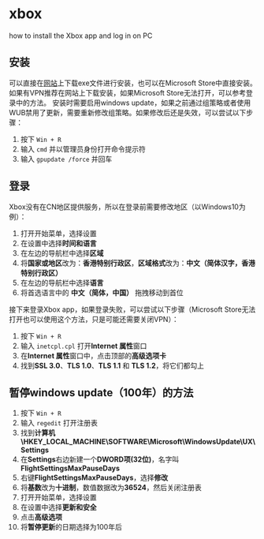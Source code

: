 # xbox
how to install the Xbox app and log in on PC
## 安装
可以直接在[网站](https://www.xbox.com/zh-HK/apps/xbox-app-on-pc)上下载exe文件进行安装，也可以在Microsoft Store中直接安装。
如果有VPN推荐在网站上下载安装，如果Microsoft Store无法打开，可以参考登录中的方法。
安装时需要启用windows update，如果之前通过组策略或者使用WUB禁用了更新，需要重新修改组策略。如果修改后还是失效，可以尝试以下步骤：
1. 按下 `Win + R`
2. 输入 `cmd` 并以管理员身份打开命令提示符
3. 输入 `gpupdate /force` 并回车
## 登录
Xbox没有在CN地区提供服务，所以在登录前需要修改地区（以Windows10为例）：
1. 打开开始菜单，选择设置
2. 在设置中选择**时间和语言**
3. 在左边的导航栏中选择**区域**
4. 将**国家或地区**改为：**香港特别行政区**，**区域格式**改为：**中文（简体汉字，香港特别行政区）**
5. 在左边的导航栏中选择**语言**
6. 将首选语言中的 **中文（简体，中国）** 拖拽移动到首位

接下来登录Xbox app，如果登录失败，可以尝试以下步骤（Microsoft Store无法打开也可以使用这个方法，只是可能还需要关闭VPN）：
1. 按下 `Win + R`
2. 输入 `inetcpl.cpl` 打开**Internet 属性**窗口
3. 在**Internet 属性**窗口中，点击顶部的**高级选项卡**
4. 找到**SSL 3.0**、**TLS 1.0**、**TLS 1.1** 和 **TLS 1.2**，将它们都勾上
## 暂停windows update（100年）的方法
1. 按下 `Win + R`
2. 输入 `regedit` 打开注册表
3. 找到**计算机\HKEY_LOCAL_MACHINE\SOFTWARE\Microsoft\WindowsUpdate\UX\Settings**
4. 在**Settings**右边新建一个**DWORD项(32位)**，名字叫**FlightSettingsMaxPauseDays**
5. 右键**FlightSettingsMaxPauseDays**，选择**修改**
6. 将**基数**改为**十进制**，数值数据改为**36524**，然后关闭注册表
7. 打开开始菜单，选择设置
8. 在设置中选择**更新和安全**
9. 点击**高级选项**
10. 将**暂停更新**的日期选择为100年后
